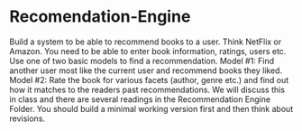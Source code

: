 # Recomendation-Engine
Build a system to be able to recommend books to a user. Think NetFlix or Amazon. You need to be able to enter book information, ratings, users etc. Use one of two basic models to find a recommendation.
Model #1: Find another user most like the current user and recommend books they liked.
Model #2: Rate the book for various facets (author, genre etc.) and find out how it matches to the readers past recommendations.
We will discuss this in class and there are several readings in the Recommendation Engine Folder.
You should build a minimal working version first and then think about revisions.


